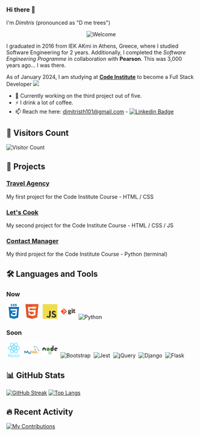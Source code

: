 ### Hi there 👋  
I'm *Dimitris* (pronounced as "D me trees")

<div style="display: flex; justify-content: center; align-items: center;">
  <img src="https://media.giphy.com/media/xUPGGDNsLvqsBOhuU0/giphy.gif" alt="Welcome" style="max-width: 80%; height: auto;">
</div>

I graduated in 2016 from IEK AKmi in Athens, Greece, where I studied Software Engineering for 2 years. Additionally, I completed the *Software Engineering Programme* in collaboration with **Pearson**. This was 3,000 years ago... I was there.

As of January 2024, I am studying at **[Code Institute](https://codeinstitute.net/global/)** to become a Full Stack Developer <img src="https://media.giphy.com/media/WUlplcMpOCEmTGBtBW/giphy.gif" width="30">

- :telescope: Currently working on the third project out of five.
- :zap: I drink a lot of coffee.
- :mailbox: Reach me here: [dimitristh101@gmail.com](mailto:dimitristh101@gmail.com) - [![Linkedin Badge](https://img.shields.io/badge/-Connect%20with%20Me-blue?style=flat&logo=Linkedin&logoColor=white)](https://www.linkedin.com/in/dimitrios-thlivitis/)

## 👀 **Visitors Count**  
![Visitor Count](https://visitor-badge.laobi.icu/badge?page_id=Dimitris112.Dimitris112)


## :rocket: **Projects**
### [Travel Agency](https://github.com/Dimitris112/travel-agency-1st-official-project)
My first project for the Code Institute Course - HTML / CSS
  
### [Let's Cook](https://github.com/Dimitris112/lets-cook-pp2)
My second project for the Code Institute Course - HTML / CSS / JS
  
### [Contact Manager](https://github.com/Dimitris112/Contact-Manager-pp3)
My third project for the Code Institute Course - Python (terminal)

## :hammer_and_wrench: **Languages and Tools**
### Now
<div>
   <img src="https://github.com/devicons/devicon/blob/master/icons/css3/css3-plain-wordmark.svg" title="CSS3" alt="CSS" width="40" height="40"/>&nbsp;
   <img src="https://github.com/devicons/devicon/blob/master/icons/html5/html5-original.svg" title="HTML5" alt="HTML" width="40" height="40"/>&nbsp;
   <img src="https://github.com/devicons/devicon/blob/master/icons/javascript/javascript-original.svg" title="JavaScript" alt="JavaScript" width="40" height="40"/>&nbsp;
   <img src="https://github.com/devicons/devicon/blob/master/icons/git/git-original-wordmark.svg" title="Git" alt="Git" width="40" height="40"/>&nbsp;
   <img src="https://cdn.jsdelivr.net/gh/devicons/devicon@latest/icons/python/python-original.svg" title="Python" alt="Python" width="40" height="40"/>&nbsp;      
</div>
   
### Soon
<div>
   <img src="https://github.com/devicons/devicon/blob/master/icons/react/react-original-wordmark.svg" title="React" alt="React" width="40" height="40"/>&nbsp;
   <img src="https://github.com/devicons/devicon/blob/master/icons/mysql/mysql-original-wordmark.svg" title="MySQL" alt="MySQL" width="40" height="40"/>&nbsp;
   <img src="https://github.com/devicons/devicon/blob/master/icons/nodejs/nodejs-original-wordmark.svg" title="NodeJS" alt="NodeJS" width="40" height="40"/>&nbsp;
   <img src="https://cdn.jsdelivr.net/gh/devicons/devicon@latest/icons/bootstrap/bootstrap-original.svg" title="Bootstrap" alt="Bootstrap" width="40" height="40"/>&nbsp;
   <img src="https://cdn.jsdelivr.net/gh/devicons/devicon@latest/icons/jest/jest-plain.svg" title="Jest" alt="Jest" width="40" height="40"/>&nbsp;
   <img src="https://cdn.jsdelivr.net/gh/devicons/devicon@latest/icons/jquery/jquery-original.svg" title="jQuery" alt="jQuery" width="40" height="40"/>&nbsp;
   <img src="https://cdn.jsdelivr.net/gh/devicons/devicon@latest/icons/django/django-plain.svg" title="Django" alt="Django" width="40" height="40"/>&nbsp;
   <img src="https://cdn.jsdelivr.net/gh/devicons/devicon@latest/icons/flask/flask-original.svg" title="Flask" alt="Flask" width="40" height="40"/>&nbsp;
</div>

## 📊 **GitHub Stats**
[![GitHub Streak](https://github-readme-streak-stats.herokuapp.com?user=Dimitris112&theme=dark&mode=weekly)](https://git.io/streak-stats)
[![Top Langs](https://github-readme-stats.vercel.app/api/top-langs/?username=Dimitris112&theme=gruvbox)](https://github.com/Dimitris112/github-readme-stats)

## 🔥 **Recent Activity**

[![My Contributions](https://github-readme-activity-graph.vercel.app/graph?username=Dimitris112&theme=react-dark)](https://github.com/Dimitris112)

